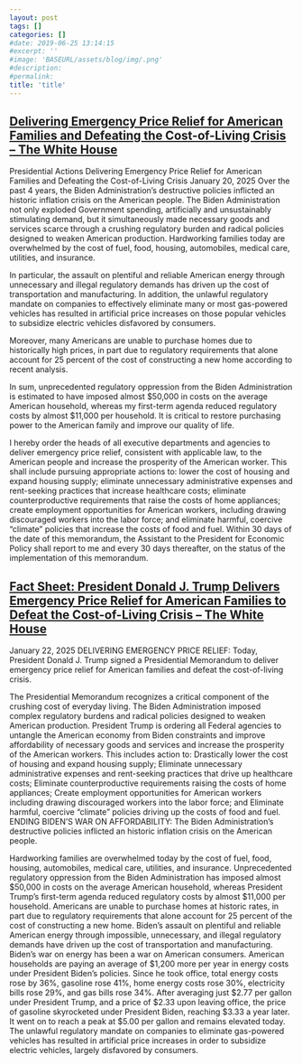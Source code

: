 ```yaml
---
layout: post
tags: []
categories: []
#date: 2019-06-25 13:14:15
#excerpt: ''
#image: 'BASEURL/assets/blog/img/.png'
#description:
#permalink:
title: 'title'
---
```



## [Delivering Emergency Price Relief for American Families and Defeating the Cost-of-Living Crisis – The White House](https://www.whitehouse.gov/presidential-actions/2025/01/delivering-emergency-price-relief-for-american-families-and-defeating-the-cost-of-living-crisis/)

Presidential Actions
Delivering Emergency Price Relief for American Families and Defeating the Cost-of-Living Crisis
January 20, 2025
Over the past 4 years, the Biden Administration’s destructive policies inflicted an historic inflation crisis on the American people.  The Biden Administration not only exploded Government spending, artificially and unsustainably stimulating demand, but it simultaneously made necessary goods and services scarce through a crushing regulatory burden and radical policies designed to weaken American production.  Hardworking families today are overwhelmed by the cost of fuel, food, housing, automobiles, medical care, utilities, and insurance.

In particular, the assault on plentiful and reliable American energy through unnecessary and illegal regulatory demands has driven up the cost of transportation and manufacturing.  In addition, the unlawful regulatory mandate on companies to effectively eliminate many or most gas-powered vehicles has resulted in artificial price increases on those popular vehicles to subsidize electric vehicles disfavored by consumers.

Moreover, many Americans are unable to purchase homes due to historically high prices, in part due to regulatory requirements that alone account for 25 percent of the cost of constructing a new home according to recent analysis.

In sum, unprecedented regulatory oppression from the Biden Administration is estimated to have imposed almost $50,000 in costs on the average American household, whereas my first-term agenda reduced regulatory costs by almost $11,000 per household.  It is critical to restore purchasing power to the American family and improve our quality of life.

I hereby order the heads of all executive departments and agencies to deliver emergency price relief, consistent with applicable law, to the American people and increase the prosperity of the American worker.  This shall include pursuing appropriate actions to:  lower the cost of housing and expand housing supply; eliminate unnecessary administrative expenses and rent-seeking practices that increase healthcare costs; eliminate counterproductive requirements that raise the costs of home appliances; create employment opportunities for American workers, including drawing discouraged workers into the labor force; and eliminate harmful, coercive “climate” policies that increase the costs of food and fuel.  Within 30 days of the date of this memorandum, the Assistant to the President for Economic Policy shall report to me and every 30 days thereafter, on the status of the implementation of this memorandum.

## [Fact Sheet: President Donald J. Trump Delivers Emergency Price Relief for American Families to Defeat the Cost-of-Living Crisis – The White House](https://www.whitehouse.gov/fact-sheets/2025/01/fact-sheet-president-donald-j-trump-delivers-emergency-price-relief-for-american-families-to-defeat-the-cost-of-living-crisis/)

January 22, 2025
DELIVERING EMERGENCY PRICE RELIEF: Today, President Donald J. Trump signed a Presidential Memorandum to deliver emergency price relief for American families and defeat the cost-of-living crisis.

The Presidential Memorandum recognizes a critical component of the crushing cost of everyday living. The Biden Administration imposed complex regulatory burdens and radical policies designed to weaken American production.
President Trump is ordering all Federal agencies to untangle the American economy from Biden constraints and improve affordability of necessary goods and services and increase the prosperity of the American workers.
This includes action to:
Drastically lower the cost of housing and expand housing supply;
Eliminate unnecessary administrative expenses and rent-seeking practices that drive up healthcare costs;
Eliminate counterproductive requirements raising the costs of home appliances;
Create employment opportunities for American workers including drawing discouraged workers into the labor force; and
Eliminate harmful, coercive “climate” policies driving up the costs of food and fuel.
ENDING BIDEN’S WAR ON AFFORDABILITY: The Biden Administration’s destructive policies inflicted an historic inflation crisis on the American people.

Hardworking families are overwhelmed today by the cost of fuel, food, housing, automobiles, medical care, utilities, and insurance.
Unprecedented regulatory oppression from the Biden Administration has imposed almost $50,000 in costs on the average American household, whereas President Trump’s first-term agenda reduced regulatory costs by almost $11,000 per household.
Americans are unable to purchase homes at historic rates, in part due to regulatory requirements that alone account for 25 percent of the cost of constructing a new home.
Biden’s assault on plentiful and reliable American energy through impossible, unnecessary, and illegal regulatory demands have driven up the cost of transportation and manufacturing.
Biden’s war on energy has been a war on American consumers. American households are paying an average of $1,200 more per year in energy costs under President Biden’s policies. Since he took office, total energy costs rose by 36%, gasoline rose 41%, home energy costs rose 30%, electricity bills rose 29%, and gas bills rose 34%.
After averaging just $2.77 per gallon under President Trump, and a price of $2.33 upon leaving office, the price of gasoline skyrocketed under President Biden, reaching $3.33 a year later. It went on to reach a peak at $5.00 per gallon and remains elevated today.
The unlawful regulatory mandate on companies to eliminate gas-powered vehicles has resulted in artificial price increases in order to subsidize electric vehicles, largely disfavored by consumers.
